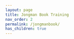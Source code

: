 ```yaml
---
layout: page
title: Jongman Book Training
nav_order: 2
permalink: /jongmanbook/
has_children: true
---
```

